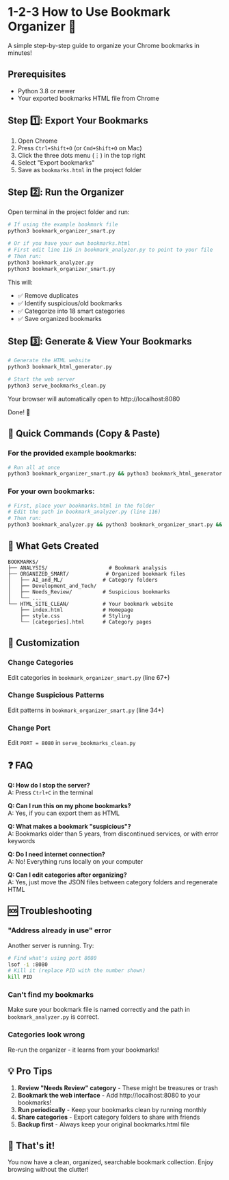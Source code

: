 # 1-2-3 How to Use Bookmark Organizer 🚀

A simple step-by-step guide to organize your Chrome bookmarks in minutes!

## Prerequisites
- Python 3.8 or newer
- Your exported bookmarks HTML file from Chrome

## Step 1️⃣: Export Your Bookmarks

1. Open Chrome
2. Press `Ctrl+Shift+O` (or `Cmd+Shift+O` on Mac)
3. Click the three dots menu (⋮) in the top right
4. Select "Export bookmarks"
5. Save as `bookmarks.html` in the project folder

## Step 2️⃣: Run the Organizer

Open terminal in the project folder and run:

```bash
# If using the example bookmark file
python3 bookmark_organizer_smart.py

# Or if you have your own bookmarks.html
# First edit line 116 in bookmark_analyzer.py to point to your file
# Then run:
python3 bookmark_analyzer.py
python3 bookmark_organizer_smart.py
```

This will:
- ✅ Remove duplicates
- ✅ Identify suspicious/old bookmarks  
- ✅ Categorize into 18 smart categories
- ✅ Save organized bookmarks

## Step 3️⃣: Generate & View Your Bookmarks

```bash
# Generate the HTML website
python3 bookmark_html_generator.py

# Start the web server
python3 serve_bookmarks_clean.py
```

Your browser will automatically open to http://localhost:8080

Done! 🎉

## 🎯 Quick Commands (Copy & Paste)

### For the provided example bookmarks:
```bash
# Run all at once
python3 bookmark_organizer_smart.py && python3 bookmark_html_generator.py && python3 serve_bookmarks_clean.py
```

### For your own bookmarks:
```bash
# First, place your bookmarks.html in the folder
# Edit the path in bookmark_analyzer.py (line 116)
# Then run:
python3 bookmark_analyzer.py && python3 bookmark_organizer_smart.py && python3 bookmark_html_generator.py && python3 serve_bookmarks_clean.py
```

## 📁 What Gets Created

```
BOOKMARKS/
├── ANALYSIS/                    # Bookmark analysis
├── ORGANIZED_SMART/            # Organized bookmark files
│   ├── AI_and_ML/             # Category folders
│   ├── Development_and_Tech/
│   ├── Needs_Review/          # Suspicious bookmarks
│   └── ...
└── HTML_SITE_CLEAN/           # Your bookmark website
    ├── index.html             # Homepage
    ├── style.css              # Styling
    └── [categories].html      # Category pages
```

## 🔧 Customization

### Change Categories
Edit categories in `bookmark_organizer_smart.py` (line 67+)

### Change Suspicious Patterns  
Edit patterns in `bookmark_organizer_smart.py` (line 34+)

### Change Port
Edit `PORT = 8080` in `serve_bookmarks_clean.py`

## ❓ FAQ

**Q: How do I stop the server?**  
A: Press `Ctrl+C` in the terminal

**Q: Can I run this on my phone bookmarks?**  
A: Yes, if you can export them as HTML

**Q: What makes a bookmark "suspicious"?**  
A: Bookmarks older than 5 years, from discontinued services, or with error keywords

**Q: Do I need internet connection?**  
A: No! Everything runs locally on your computer

**Q: Can I edit categories after organizing?**  
A: Yes, just move the JSON files between category folders and regenerate HTML

## 🆘 Troubleshooting

### "Address already in use" error
Another server is running. Try:
```bash
# Find what's using port 8080
lsof -i :8080
# Kill it (replace PID with the number shown)
kill PID
```

### Can't find my bookmarks
Make sure your bookmark file is named correctly and the path in `bookmark_analyzer.py` is correct.

### Categories look wrong
Re-run the organizer - it learns from your bookmarks!

## 💡 Pro Tips

1. **Review "Needs Review" category** - These might be treasures or trash
2. **Bookmark the web interface** - Add http://localhost:8080 to your bookmarks!
3. **Run periodically** - Keep your bookmarks clean by running monthly
4. **Share categories** - Export category folders to share with friends
5. **Backup first** - Always keep your original bookmarks.html file

## 🎉 That's it!

You now have a clean, organized, searchable bookmark collection. Enjoy browsing without the clutter!